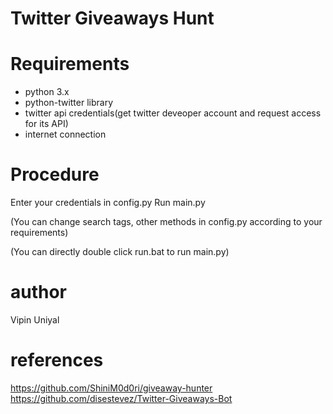# Twitter Giveaways Hunt

# Requirements
<ul>
<li>python 3.x</li>
<li>python-twitter library</li>
<li>twitter api credentials(get twitter deveoper account and request access for its API)</li>
<li>internet connection</li>
</ul>

# Procedure
Enter your credentials in config.py
Run main.py

(You can change search tags, other methods in config.py according to your requirements)

(You can directly double click run.bat to run main.py)

# author
Vipin Uniyal

# references
https://github.com/ShiniM0d0ri/giveaway-hunter
https://github.com/disestevez/Twitter-Giveaways-Bot
